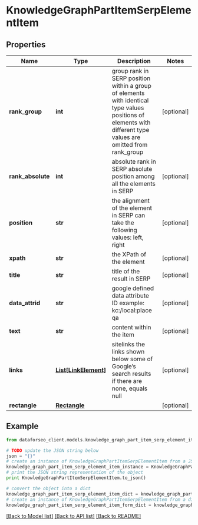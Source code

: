 # KnowledgeGraphPartItemSerpElementItem


## Properties

Name | Type | Description | Notes
------------ | ------------- | ------------- | -------------
**rank_group** | **int** | group rank in SERP position within a group of elements with identical type values positions of elements with different type values are omitted from rank_group | [optional] 
**rank_absolute** | **int** | absolute rank in SERP absolute position among all the elements in SERP | [optional] 
**position** | **str** | the alignment of the element in SERP can take the following values: left, right | [optional] 
**xpath** | **str** | the XPath of the element | [optional] 
**title** | **str** | title of the result in SERP | [optional] 
**data_attrid** | **str** | google defined data attribute ID example: kc:/local:place qa | [optional] 
**text** | **str** | content within the item | [optional] 
**links** | [**List[LinkElement]**](LinkElement.md) | sitelinks the links shown below some of Google’s search results if there are none, equals null | [optional] 
**rectangle** | [**Rectangle**](Rectangle.md) |  | [optional] 

## Example

```python
from dataforseo_client.models.knowledge_graph_part_item_serp_element_item import KnowledgeGraphPartItemSerpElementItem

# TODO update the JSON string below
json = "{}"
# create an instance of KnowledgeGraphPartItemSerpElementItem from a JSON string
knowledge_graph_part_item_serp_element_item_instance = KnowledgeGraphPartItemSerpElementItem.from_json(json)
# print the JSON string representation of the object
print KnowledgeGraphPartItemSerpElementItem.to_json()

# convert the object into a dict
knowledge_graph_part_item_serp_element_item_dict = knowledge_graph_part_item_serp_element_item_instance.to_dict()
# create an instance of KnowledgeGraphPartItemSerpElementItem from a dict
knowledge_graph_part_item_serp_element_item_form_dict = knowledge_graph_part_item_serp_element_item.from_dict(knowledge_graph_part_item_serp_element_item_dict)
```
[[Back to Model list]](../README.md#documentation-for-models) [[Back to API list]](../README.md#documentation-for-api-endpoints) [[Back to README]](../README.md)


